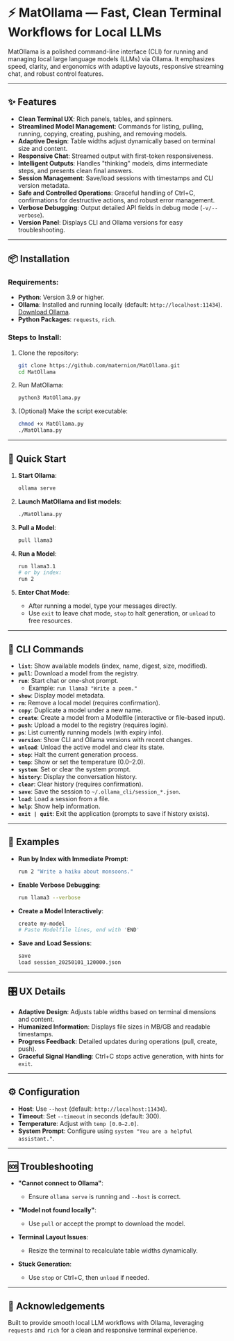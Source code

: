# ⚡ MatOllama — Fast, Clean Terminal Workflows for Local LLMs

MatOllama is a polished command-line interface (CLI) for running and managing local large language models (LLMs) via Ollama. It emphasizes speed, clarity, and ergonomics with adaptive layouts, responsive streaming chat, and robust control features.

---

## ✨ Features

- **Clean Terminal UX**: Rich panels, tables, and spinners.
- **Streamlined Model Management**: Commands for listing, pulling, running, copying, creating, pushing, and removing models.
- **Adaptive Design**: Table widths adjust dynamically based on terminal size and content.
- **Responsive Chat**: Streamed output with first-token responsiveness.
- **Intelligent Outputs**: Handles "thinking" models, dims intermediate steps, and presents clean final answers.
- **Session Management**: Save/load sessions with timestamps and CLI version metadata.
- **Safe and Controlled Operations**: Graceful handling of Ctrl+C, confirmations for destructive actions, and robust error management.
- **Verbose Debugging**: Output detailed API fields in debug mode (`-v/--verbose`).
- **Version Panel**: Displays CLI and Ollama versions for easy troubleshooting.

---

## 📦 Installation

### Requirements:

- **Python**: Version 3.9 or higher.
- **Ollama**: Installed and running locally (default: `http://localhost:11434`). [Download Ollama](https://ollama.com/download).
- **Python Packages**: `requests`, `rich`.

### Steps to Install:

1. Clone the repository:
   ```bash
   git clone https://github.com/maternion/MatOllama.git
   cd MatOllama
   ```

2. Run MatOllama:
   ```bash
   python3 MatOllama.py
   ```


4. (Optional) Make the script executable:
   ```bash
   chmod +x MatOllama.py
   ./MatOllama.py
   ```

---

## 🚀 Quick Start

1. **Start Ollama**:
   ```bash
   ollama serve
   ```

2. **Launch MatOllama and list models**:
   ```bash
   ./MatOllama.py
   ```

3. **Pull a Model**:
   ```bash
   pull llama3
   ```

4. **Run a Model**:
   ```bash
   run llama3.1
   # or by index:
   run 2
   ```

5. **Enter Chat Mode**:
   - After running a model, type your messages directly.
   - Use `exit` to leave chat mode, `stop` to halt generation, or `unload` to free resources.

---

## 🧰 CLI Commands

- **`list`**: Show available models (index, name, digest, size, modified).
- **`pull`**: Download a model from the registry.
- **`run`**: Start chat or one-shot prompt.
  - Example: `run llama3 "Write a poem."`
- **`show`**: Display model metadata.
- **`rm`**: Remove a local model (requires confirmation).
- **`copy`**: Duplicate a model under a new name.
- **`create`**: Create a model from a Modelfile (interactive or file-based input).
- **`push`**: Upload a model to the registry (requires login).
- **`ps`**: List currently running models (with expiry info).
- **`version`**: Show CLI and Ollama versions with recent changes.
- **`unload`**: Unload the active model and clear its state.
- **`stop`**: Halt the current generation process.
- **`temp`**: Show or set the temperature (0.0–2.0).
- **`system`**: Set or clear the system prompt.
- **`history`**: Display the conversation history.
- **`clear`**: Clear history (requires confirmation).
- **`save`**: Save the session to `~/.ollama_cli/session_*.json`.
- **`load`**: Load a session from a file.
- **`help`**: Show help information.
- **`exit | quit`**: Exit the application (prompts to save if history exists).

---

## 🧪 Examples

- **Run by Index with Immediate Prompt**:
  ```bash
  run 2 "Write a haiku about monsoons."
  ```

- **Enable Verbose Debugging**:
  ```bash
  run llama3 --verbose
  ```

- **Create a Model Interactively**:
  ```bash
  create my-model
  # Paste Modelfile lines, end with 'END'
  ```

- **Save and Load Sessions**:
  ```bash
  save
  load session_20250101_120000.json
  ```

---

## 🎛️ UX Details

- **Adaptive Design**: Adjusts table widths based on terminal dimensions and content.
- **Humanized Information**: Displays file sizes in MB/GB and readable timestamps.
- **Progress Feedback**: Detailed updates during operations (pull, create, push).
- **Graceful Signal Handling**: Ctrl+C stops active generation, with hints for `exit`.

---

## ⚙️ Configuration

- **Host**: Use `--host` (default: `http://localhost:11434`).
- **Timeout**: Set `--timeout` in seconds (default: 300).
- **Temperature**: Adjust with `temp [0.0–2.0]`.
- **System Prompt**: Configure using `system "You are a helpful assistant."`.

---

## 🆘 Troubleshooting

- **"Cannot connect to Ollama"**:
  - Ensure `ollama serve` is running and `--host` is correct.

- **"Model not found locally"**:
  - Use `pull` or accept the prompt to download the model.

- **Terminal Layout Issues**:
  - Resize the terminal to recalculate table widths dynamically.

- **Stuck Generation**:
  - Use `stop` or Ctrl+C, then `unload` if needed.

---

## 🙏 Acknowledgements

Built to provide smooth local LLM workflows with Ollama, leveraging `requests` and `rich` for a clean and responsive terminal experience.
